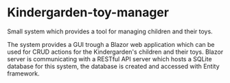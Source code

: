 # Kindergarden-toy-manager
Small system which provides a tool for managing children and their toys.

The system provides a GUI trough a Blazor web application which can be used for CRUD actions for the Kindergarden's children and their toys.
Blazor server is communicating with a RESTful API server which hosts a SQLite database for this system, the database is created and accessed with Entity framework.
